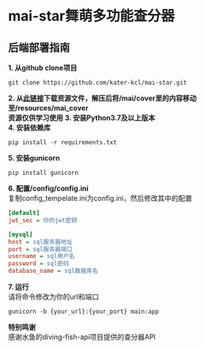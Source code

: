 # mai-star舞萌多功能查分器
## 后端部署指南
**1. 从github clone项目**
```shell
git clone https://github.com/kater-kcl/mai-star.git
```
**2. 从[此链接](www.diving-fish.com/maibot/static.zip)下载资源文件，解压后将/mai/cover里的内容移动至/resources/mai_cover**   
**资源仅供学习使用**
**3. 安装Python3.7及以上版本**   
**4. 安装依赖库**
```shell
pip install -r requirements.txt
```
**5. 安装gunicorn**
```shell
pip install gunicorn
```
**6. 配置/config/config.ini**   
复制config_tempelate.ini为config.ini，然后修改其中的配置
```ini
[default]
jwt_sec = 你的jwt密钥

[mysql]
host = sql服务器地址
port = sql服务器端口
username = sql用户名
password = sql密码
database_name = sql数据库名
```
**7. 运行**   
请将命令修改为你的url和端口
```shell
gunicorn -b {your_url}:{your_port} main:app
```

**特别鸣谢**   
感谢水鱼的diving-fish-api项目提供的查分器API